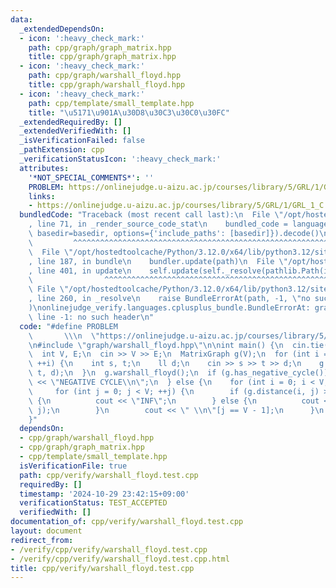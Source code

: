 ```yaml
---
data:
  _extendedDependsOn:
  - icon: ':heavy_check_mark:'
    path: cpp/graph/graph_matrix.hpp
    title: cpp/graph/graph_matrix.hpp
  - icon: ':heavy_check_mark:'
    path: cpp/graph/warshall_floyd.hpp
    title: cpp/graph/warshall_floyd.hpp
  - icon: ':heavy_check_mark:'
    path: cpp/template/small_template.hpp
    title: "\u5171\u901A\u30D8\u30C3\u30C0\u30FC"
  _extendedRequiredBy: []
  _extendedVerifiedWith: []
  _isVerificationFailed: false
  _pathExtension: cpp
  _verificationStatusIcon: ':heavy_check_mark:'
  attributes:
    '*NOT_SPECIAL_COMMENTS*': ''
    PROBLEM: https://onlinejudge.u-aizu.ac.jp/courses/library/5/GRL/1/GRL_1_C
    links:
    - https://onlinejudge.u-aizu.ac.jp/courses/library/5/GRL/1/GRL_1_C
  bundledCode: "Traceback (most recent call last):\n  File \"/opt/hostedtoolcache/Python/3.12.0/x64/lib/python3.12/site-packages/onlinejudge_verify/documentation/build.py\"\
    , line 71, in _render_source_code_stat\n    bundled_code = language.bundle(stat.path,\
    \ basedir=basedir, options={'include_paths': [basedir]}).decode()\n          \
    \         ^^^^^^^^^^^^^^^^^^^^^^^^^^^^^^^^^^^^^^^^^^^^^^^^^^^^^^^^^^^^^^^^^^^^^^^^^^^^^^^^^\n\
    \  File \"/opt/hostedtoolcache/Python/3.12.0/x64/lib/python3.12/site-packages/onlinejudge_verify/languages/cplusplus.py\"\
    , line 187, in bundle\n    bundler.update(path)\n  File \"/opt/hostedtoolcache/Python/3.12.0/x64/lib/python3.12/site-packages/onlinejudge_verify/languages/cplusplus_bundle.py\"\
    , line 401, in update\n    self.update(self._resolve(pathlib.Path(included), included_from=path))\n\
    \                ^^^^^^^^^^^^^^^^^^^^^^^^^^^^^^^^^^^^^^^^^^^^^^^^^^^^^^^^^\n \
    \ File \"/opt/hostedtoolcache/Python/3.12.0/x64/lib/python3.12/site-packages/onlinejudge_verify/languages/cplusplus_bundle.py\"\
    , line 260, in _resolve\n    raise BundleErrorAt(path, -1, \"no such header\"\
    )\nonlinejudge_verify.languages.cplusplus_bundle.BundleErrorAt: graph/warshall_floyd.hpp:\
    \ line -1: no such header\n"
  code: "#define PROBLEM                                                         \
    \       \\\n  \"https://onlinejudge.u-aizu.ac.jp/courses/library/5/GRL/1/GRL_1_C\"\
    \n#include \"graph/warshall_floyd.hpp\"\n\nint main() {\n  cin.tie(0);\n  ios::sync_with_stdio(false);\n\
    \  int V, E;\n  cin >> V >> E;\n  MatrixGraph g(V);\n  for (int i = 0; i < E;\
    \ ++i) {\n    int s, t;\n    ll d;\n    cin >> s >> t >> d;\n    g.add_edge(s,\
    \ t, d);\n  }\n  g.warshall_floyd();\n  if (g.has_negative_cycle()) {\n    cout\
    \ << \"NEGATIVE CYCLE\\n\";\n  } else {\n    for (int i = 0; i < V; ++i) {\n \
    \     for (int j = 0; j < V; ++j) {\n        if (g.distance(i, j) >= MatrixGraph<>::UNREACHABLE)\
    \ {\n          cout << \"INF\";\n        } else {\n          cout << g.distance(i,\
    \ j);\n        }\n        cout << \" \\n\"[j == V - 1];\n      }\n    }\n  }\n\
    }"
  dependsOn:
  - cpp/graph/warshall_floyd.hpp
  - cpp/graph/graph_matrix.hpp
  - cpp/template/small_template.hpp
  isVerificationFile: true
  path: cpp/verify/warshall_floyd.test.cpp
  requiredBy: []
  timestamp: '2024-10-29 23:42:15+09:00'
  verificationStatus: TEST_ACCEPTED
  verifiedWith: []
documentation_of: cpp/verify/warshall_floyd.test.cpp
layout: document
redirect_from:
- /verify/cpp/verify/warshall_floyd.test.cpp
- /verify/cpp/verify/warshall_floyd.test.cpp.html
title: cpp/verify/warshall_floyd.test.cpp
---
```

